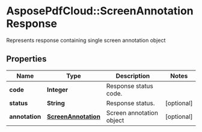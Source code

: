 ﻿# AsposePdfCloud::ScreenAnnotationResponse
Represents response containing single screen annotation object

## Properties
Name | Type | Description | Notes
------------ | ------------- | ------------- | -------------
**code** | **Integer** | Response status code. | 
**status** | **String** | Response status. | [optional] 
**annotation** | [**ScreenAnnotation**](ScreenAnnotation.md) | Screen annotation object | [optional] 


